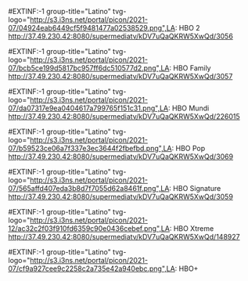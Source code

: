 #EXTINF:-1 group-title="Latino" tvg-logo="http://s3.i3ns.net/portal/picon/2021-07/04924eab6449cf5f9481477a02538529.png",LA: HBO 2
http://37.49.230.42:8080/supermediatv/kDV7uQaQKRW5XwQd/3056

#EXTINF:-1 group-title="Latino" tvg-logo="http://s3.i3ns.net/portal/picon/2021-07/bcb5ce199d5817bc957ff6dc510577d2.png",LA: HBO Family
http://37.49.230.42:8080/supermediatv/kDV7uQaQKRW5XwQd/3057

#EXTINF:-1 group-title="Latino" tvg-logo="http://s3.i3ns.net/portal/picon/2021-07/da07317e9ea0404617a799765f151c31.png",LA: HBO Mundi
http://37.49.230.42:8080/supermediatv/kDV7uQaQKRW5XwQd/226015

#EXTINF:-1 group-title="Latino" tvg-logo="http://s3.i3ns.net/portal/picon/2021-07/b59523ce06a7f337e3ec3644f2fbefbd.png",LA: HBO Pop
http://37.49.230.42:8080/supermediatv/kDV7uQaQKRW5XwQd/3069

#EXTINF:-1 group-title="Latino" tvg-logo="http://s3.i3ns.net/portal/picon/2021-07/565affd407eda3b8d7f7055d62a8461f.png",LA: HBO Signature
http://37.49.230.42:8080/supermediatv/kDV7uQaQKRW5XwQd/3059

#EXTINF:-1 group-title="Latino" tvg-logo="http://s3.i3ns.net/portal/picon/2021-12/ac32c2f03f910fd6359c90e0436cebef.png",LA: HBO Xtreme
http://37.49.230.42:8080/supermediatv/kDV7uQaQKRW5XwQd/148927

#EXTINF:-1 group-title="Latino" tvg-logo="http://s3.i3ns.net/portal/picon/2021-07/cf9a927cee9c2258c2a735e42a940ebc.png",LA: HBO+
